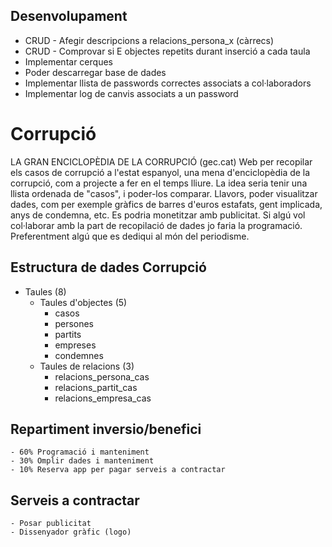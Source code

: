 ## Desenvolupament
<ul>
  <li> CRUD - Afegir descripcions a relacions_persona_x (càrrecs)
  <li> CRUD - Comprovar si E objectes repetits durant inserció a cada taula
  <li> Implementar cerques 
  <li> Poder descarregar base de dades
  <li> Implementar llista de passwords correctes associats a col·laboradors
  <li> Implementar log de canvis associats a un password
</ul>

# Corrupció
<p>
	LA GRAN ENCICLOPÈDIA DE LA CORRUPCIÓ (gec.cat)
	Web per recopilar els casos de corrupció a l'estat espanyol, una mena 
	d'enciclopèdia de la corrupció, com a projecte a fer en el temps lliure. 
	La idea seria tenir una llista ordenada de "casos", i poder-los comparar. 
	Llavors, poder visualitzar dades, com per exemple gràfics de barres 
	d'euros estafats, gent implicada, anys de condemna, etc. Es podria 
	monetitzar amb publicitat. Si algú vol col·laborar amb la part de 
	recopilació de dades jo faria la programació. 
	Preferentment algú que es dediqui al món del periodisme.
</p>

## Estructura de dades Corrupció
- Taules (8)
	- Taules d'objectes (5)
		- casos 
		- persones
		- partits 
		- empreses 
		- condemnes
	- Taules de relacions (3)
		- relacions_persona_cas
		- relacions_partit_cas
		- relacions_empresa_cas

## Repartiment inversio/benefici
	- 60% Programació i manteniment
	- 30% Omplir dades i manteniment
	- 10% Reserva app per pagar serveis a contractar

## Serveis a contractar
	- Posar publicitat
	- Dissenyador gràfic (logo)

